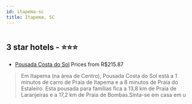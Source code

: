 ```yaml
---
id: itapema-sc
title: Itapema, SC
---
```


<center><img src="https://i.travelapi.com/hotels/18000000/17420000/17410400/17410344/5c86306f_z.jpg" alt="" /></center>


##  3 star hotels - ⭐️⭐️⭐️

-    [Pousada Costa do Sol](https://www.hurb.com/br/aud/https://www.hurb.com/br/hotels/itapema/pousada-costa-do-sol-HT-385E?cmp=18055) Prices from R$215.87
   > Em Itapema (na área de Centro), Pousada Costa do Sol está a 1 minutos de carro de Praia de Itapema e a 8 minutos de Praia do Estaleiro.  Esta pousada para famílias fica a 13,8 km de Praia de Laranjeiras e a 17,2 km de Praia de Bombas.Sinta-se em casa em u
